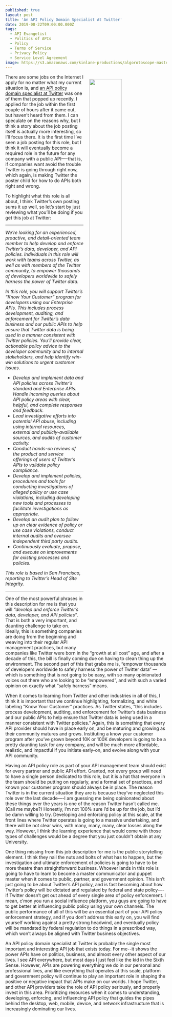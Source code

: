 ```yaml
---
published: true
layout: post
title: 'An API Policy Domain Specialist At Twitter'
date: 2019-08-22T09:00:00.000Z
tags:
  - API Evangelist
  - Politics of APIs
  - Policy
  - Terms of Service
  - Privacy Policy
  - Service Level Agreement
image: https://s3.amazonaws.com/kinlane-productions/algorotoscope-master/white-house-lawn-white-house-window-propaganda-leaflets.jpg
---
```

<img src="{{ page.image }}" width="45%" align="right" style="padding: 15px;" />
There are some jobs on the Internet I apply for no matter what my current situation is, and <a href="https://g.co/kgs/x1NtjW">an API policy domain specialist at Twitter</a> was one of them that popped up recently. I applied for the job within the first couple of hours after it came out, but haven’t heard from them. I can speculate on the reasons why, but I think a story about the job posting itself is actually more interesting, so I’ll focus there. It is the first time I’ve seen a job posting for this role, but I think it will eventually become a required role in the future for any company with a public API—-that is, if companies want avoid the trouble Twitter is going through right now, which again, is making Twitter the poster child for how to do APIs both right and wrong.

To highlight what this role is all about, I think Twitter’s own posting sums it up well, so let’s start by just reviewing what you’ll be doing if you get this job at Twitter:

<hr>

<em>We’re looking for an experienced, proactive, and detail-oriented team member to help develop and enforce Twitter’s data, developer, and API policies. Individuals in this role will work with teams across Twitter, as well as with members of the Twitter community, to empower thousands of developers worldwide to safely harness the power of Twitter data.

In this role, you will support Twitter’s “Know Your Customer” program for developers using our Enterprise APIs. This includes process development, auditing, and enforcement for Twitter’s data business and our public APIs to help ensure that Twitter data is being used in a manner consistent with Twitter policies. You’ll provide clear, actionable policy advice to the developer community and to internal stakeholders, and help identify win-win solutions to urgent customer issues.

- Develop and implement data and API policies across Twitter’s standard and Enterprise APIs. Handle incoming queries about API policy areas with clear, helpful, and complete responses and feedback.
- Lead investigative efforts into potential API abuse, including using internal resources, external and publicly-available sources, and audits of customer activity.
- Conduct hands-on reviews of the product and service offerings of users of Twitter’s APIs to validate policy compliance.
- Develop and implement policies, procedures and tools for conducting investigations of alleged policy or use case violations, including developing new tools and processes to facilitate investigations as appropriate.
- Develop an audit plan to follow up on clear evidence of policy or use case violations, conduct internal audits and oversee independent third party audits.
- Continuously evaluate, propose, and execute on improvements for existing processes and policies.

This role is based in San Francisco, reporting to Twitter’s Head of Site Integrity.</em>

<hr>

One of the most powerful phrases in this description for me is that you will <em>“develop and enforce Twitter’s data, developer, and API policies”</em>. That is both a very important, and daunting challenge to take on. Ideally, this is something companies are doing from the beginning and weaving into their regular API management practices, but many companies like Twitter were born in the “growth at all cost” age, and after a decade of this, the bill is finally coming due on having to clean thing up the environment. The second part of this that grabs me is, “empower thousands of developers worldwide to safely harness the power of Twitter data” — which is something that is not going to be easy, with so many opinionated voices out there who are looking to be “empowered”, and with such a varied opinion on exactly what “safely harness” means.

When it comes to learning from Twitter and other industries in all of this, I think it is important that we continue highlighting, formalizing, and white labeling “Know Your Customer” practices. As Twitter states, “this includes process development, auditing, and enforcement for Twitter’s data business and our public APIs to help ensure that Twitter data is being used in a manner consistent with Twitter policies.” Again, this is something that every API provider should have in place early on, and be maturing and growing as their community matures and grows. Instituting a know your customer program after you’ve grown beyond 10K or 100K developers is going to be a pretty daunting task for any company, and will be much more affordable, realistic, and impactful if you initiate early-on, and evolve along with your API community.

Having an API policy role as part of your API management team should exist for every partner and public API effort. Granted, not every group will need to have a single person dedicated to this role, but it is a hat that everyone in the team should be putting on regularly, and a formal set of practices, and known your customer program should always be in place. The reason Twitter is in the current situation they are is because they’ve neglected this role over the last decade—-I am guessing me being opinionated about these things over the years is one of the reason Twitter hasn’t called me. (Call me maybe?) Honestly, I’m not 100% sure I’d be up for the job, but I’d be damn willing to try. Developing and enforcing policy at this scale, at the front lines where Twitter operates is going to a massive undertaking, and there will be not clear wins, with many, many, many, clear losses along the way. However, I think the learning experience that would come with those types of challenges would be a degree that you just couldn't obtain at any University.

One thing missing from this job description for me is the public storytelling element. I think they nail the nuts and bolts of what has to happen, but the investigation and ultimate enforcement of policies is going to have to be more theatre than straightforward business. Whoever lands in this role is going to have to learn to become a master communicator and puppet master when it comes to public, partner, and government opinion. This isn’t just going to be about Twitter’s API policy, and is fast becoming about how Twitter’s policy will be dictated and regulated by federal and state policy—-if Twitter doesn’t get out ahead of every single area of policy enforcement. I mean, c’mon you run a social influence platform, you guys are going to have to get better at influencing public policy using your own channels. The public performance of all of this will be an essential part of your API policy enforcement strategy, and if you don’t address this early on, you will find yourself working against a pretty strong headwind, and eventually policy will be mandated by federal regulation to do things in a prescribed way, which won’t always be aligned with Twitter business objectives.

An API policy domain specialist at Twitter is probably the single most important and interesting API job that exists today. For me--it shows the power APIs have on politics, business, and almost every other aspect of our lives. I see API everywhere, but most days I just feel like the kid in the Sixth Sense. However, APIs are powering everything we do in our personal and professional lives, and like everything that operates at this scale, platform and government policy will continue to play an important role in shaping the positive or negative impact that APIs make on our worlds. I hope Twitter, and other API providers take the role of API policy seriously, and properly invest in this area. Prioritizing resources when it comes to understanding, developing, enforcing, and influencing API policy that guides the pipes behind the desktop, web, mobile, device, and network infrastructure that is increasingly dominating our lives.
